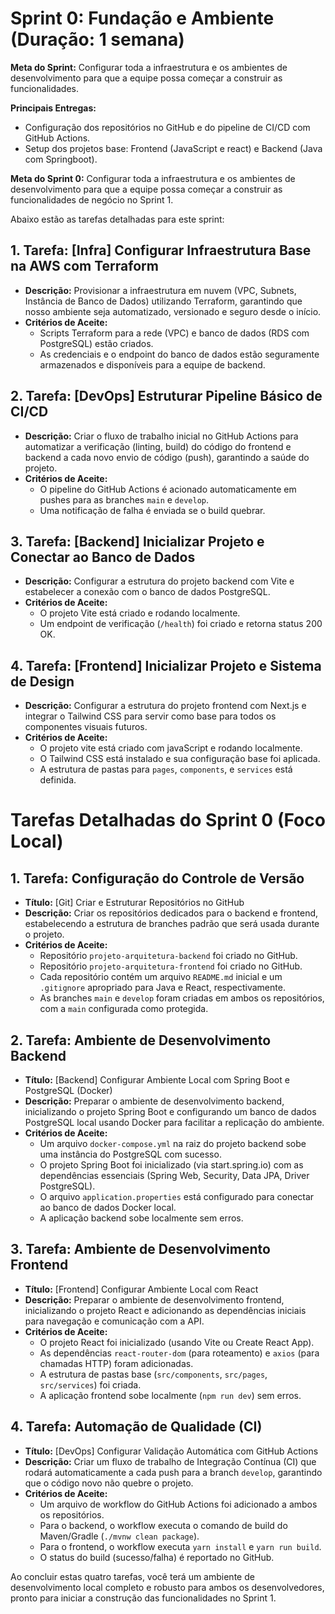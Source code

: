 
# Sprint 0: Fundação e Ambiente (Duração: 1 semana)

**Meta do Sprint:** Configurar toda a infraestrutura e os ambientes de desenvolvimento para que a equipe possa começar a construir as funcionalidades.

**Principais Entregas:**
* Configuração dos repositórios no GitHub e do pipeline de CI/CD com GitHub Actions.
* Setup dos projetos base: Frontend (JavaScript e react) e Backend (Java com Springboot).

**Meta do Sprint 0:** Configurar toda a infraestrutura e os ambientes de desenvolvimento para que a equipe possa começar a construir as funcionalidades de negócio no Sprint 1.

Abaixo estão as tarefas detalhadas para este sprint:

## 1. Tarefa: [Infra] Configurar Infraestrutura Base na AWS com Terraform

* **Descrição:** Provisionar a infraestrutura em nuvem (VPC, Subnets, Instância de Banco de Dados) utilizando Terraform, garantindo que nosso ambiente seja automatizado, versionado e seguro desde o início.
* **Critérios de Aceite:**
    * Scripts Terraform para a rede (VPC) e banco de dados (RDS com PostgreSQL) estão criados.
    * As credenciais e o endpoint do banco de dados estão seguramente armazenados e disponíveis para a equipe de backend.

## 2. Tarefa: [DevOps] Estruturar Pipeline Básico de CI/CD

* **Descrição:** Criar o fluxo de trabalho inicial no GitHub Actions para automatizar a verificação (linting, build) do código do frontend e backend a cada novo envio de código (push), garantindo a saúde do projeto.
* **Critérios de Aceite:**
    * O pipeline do GitHub Actions é acionado automaticamente em pushes para as branches `main` e `develop`.
    * Uma notificação de falha é enviada se o build quebrar.

## 3. Tarefa: [Backend] Inicializar Projeto e Conectar ao Banco de Dados

* **Descrição:** Configurar a estrutura do projeto backend com Vite e estabelecer a conexão com o banco de dados PostgreSQL.
* **Critérios de Aceite:**
    * O projeto Vite está criado e rodando localmente.
    * Um endpoint de verificação (`/health`) foi criado e retorna status 200 OK.

## 4. Tarefa: [Frontend] Inicializar Projeto e Sistema de Design

* **Descrição:** Configurar a estrutura do projeto frontend com Next.js e integrar o Tailwind CSS para servir como base para todos os componentes visuais futuros.
* **Critérios de Aceite:**
    * O projeto vite está criado com javaScript e rodando localmente.
    * O Tailwind CSS está instalado e sua configuração base foi aplicada.
    * A estrutura de pastas para `pages`, `components`, e `services` está definida.

# Tarefas Detalhadas do Sprint 0 (Foco Local)

## 1. Tarefa: Configuração do Controle de Versão

* **Título:** [Git] Criar e Estruturar Repositórios no GitHub
* **Descrição:** Criar os repositórios dedicados para o backend e frontend, estabelecendo a estrutura de branches padrão que será usada durante o projeto.
* **Critérios de Aceite:**
    * Repositório `projeto-arquitetura-backend` foi criado no GitHub.
    * Repositório `projeto-arquitetura-frontend` foi criado no GitHub.
    * Cada repositório contém um arquivo `README.md` inicial e um `.gitignore` apropriado para Java e React, respectivamente.
    * As branches `main` e `develop` foram criadas em ambos os repositórios, com a `main` configurada como protegida.

## 2. Tarefa: Ambiente de Desenvolvimento Backend

* **Título:** [Backend] Configurar Ambiente Local com Spring Boot e PostgreSQL (Docker)
* **Descrição:** Preparar o ambiente de desenvolvimento backend, inicializando o projeto Spring Boot e configurando um banco de dados PostgreSQL local usando Docker para facilitar a replicação do ambiente.
* **Critérios de Aceite:**
    * Um arquivo `docker-compose.yml` na raiz do projeto backend sobe uma instância do PostgreSQL com sucesso.
    * O projeto Spring Boot foi inicializado (via start.spring.io) com as dependências essenciais (Spring Web, Security, Data JPA, Driver PostgreSQL).
    * O arquivo `application.properties` está configurado para conectar ao banco de dados Docker local.
    * A aplicação backend sobe localmente sem erros.

## 3. Tarefa: Ambiente de Desenvolvimento Frontend

* **Título:** [Frontend] Configurar Ambiente Local com React
* **Descrição:** Preparar o ambiente de desenvolvimento frontend, inicializando o projeto React e adicionando as dependências iniciais para navegação e comunicação com a API.
* **Critérios de Aceite:**
    * O projeto React foi inicializado (usando Vite ou Create React App).
    * As dependências `react-router-dom` (para roteamento) e `axios` (para chamadas HTTP) foram adicionadas.
    * A estrutura de pastas base (`src/components`, `src/pages`, `src/services`) foi criada.
    * A aplicação frontend sobe localmente (`npm run dev`) sem erros.

## 4. Tarefa: Automação de Qualidade (CI)

* **Título:** [DevOps] Configurar Validação Automática com GitHub Actions
* **Descrição:** Criar um fluxo de trabalho de Integração Contínua (CI) que rodará automaticamente a cada push para a branch `develop`, garantindo que o código novo não quebre o projeto.
* **Critérios de Aceite:**
    * Um arquivo de workflow do GitHub Actions foi adicionado a ambos os repositórios.
    * Para o backend, o workflow executa o comando de build do Maven/Gradle (`./mvnw clean package`).
    * Para o frontend, o workflow executa `yarn install` e `yarn run build`.
    * O status do build (sucesso/falha) é reportado no GitHub.

Ao concluir estas quatro tarefas, você terá um ambiente de desenvolvimento local completo e robusto para ambos os desenvolvedores, pronto para iniciar a construção das funcionalidades no Sprint 1.

